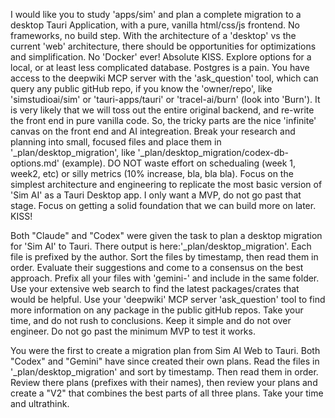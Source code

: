 I would like you to study 'apps/sim' and plan a complete
migration to a desktop Tauri Application, with a pure, vanilla html/css/js
frontend. No frameworks, no build step. With the architecture of a 'desktop' vs the
current 'web' architecture, there should be opportunities for optimizations and
simplification. No 'Docker' ever! Absolute KISS. Explore options for a local, or at
least less complicated database. Postgres is a pain. You have access to the deepwiki
MCP server with the 'ask_question' tool, which can query any public gitHub repo, if
you know the 'owner/repo', like 'simstudioai/sim' or 'tauri-apps/tauri' or
'tracel-ai/burn' (look into 'Burn'). It is very likely that we will toss out the
entire original backend, and re-write the front end in pure vanilla code. So, the tricky
parts are the nice 'infinite' canvas on the front end and AI integreation. Break
your research and planning into small, focused files and place them in
'\_plan/desktop_migration', like '\_plan/desktop_migration/codex-db-options.md'
(example). DO NOT waste effort on schedualing (week 1, week2, etc) or silly metrics
(10% increase, bla, bla bla). Focus on the simplest architecture and engineering to
replicate the most basic version of 'Sim AI' as a Tauri Desktop app. I only want a
MVP, do not go past that stage. Focus on getting a solid foundation that we can
build more on later. KISS!

Both "Claude" and "Codex" were given the task to plan a desktop migration for 'Sim AI' to Tauri. There output is here:'\_plan/desktop_migration'. Each file is prefixed by the author. Sort the files by timestamp, then read them in order. Evaluate their suggestions and come to a consensus on the best approach. Prefix all your files with 'gemini-' and include in the same folder. Use your extensive web search to find the latest packages/crates that would be helpful. Use your 'deepwiki' MCP server 'ask_question' tool to find more information on any package in the public gitHub repos. Take your time, and do not rush to conclusions. Keep it simple and do not over engineer. Do not go past the minimum MVP to test it works.

You were the first to create a migration plan from Sim AI Web to Tauri. Both "Codex" and "Gemini" have since created their own plans. Read the files in '\_plan/desktop_migration' and sort by timestamp. Then read them in order. Review there plans (prefixes with their names), then review your plans and create a "V2" that combines the best parts of all three plans. Take your time and ultrathink.
